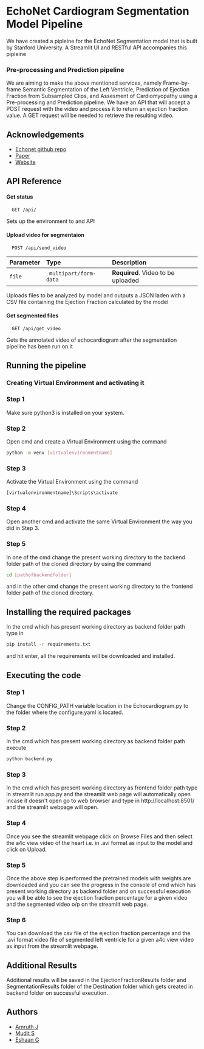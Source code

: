 
# EchoNet Cardiogram Segmentation Model Pipeline

We have created a pipleine for the EchoNet Segmentation model that is built by Stanford University. A Streamlit UI and RESTful API accompanies this pipleine

### Pre-processing and Prediction pipeline

We are aiming to make the above mentioned services, namely Frame-by-frame Semantic Segmentation of the Left Ventricle, Prediction of Ejection Fraction from Subsampled Clips, and Assesment of Cardiomyopathy using a Pre-processing and Prediction pipeline. We  have an API that will accept a POST request with the video and process it to return an ejection fraction value. A GET request will be needed to retrieve the resulting video.

## Acknowledgements

 - [Echonet github repo](https://github.com/echonet/dynamic)
 - [Paper](https://www.nature.com/articles/s41586-020-2145-8)
 - [Website](https://echonet.github.io/dynamic/)

  
## API Reference

#### Get status

```http
  GET /api/
```
Sets up the environment to and API

#### Upload video for segmentaion

```http
  POST /api/send_video
```

| Parameter | Type     | Description                |
| :-------- | :------- | :------------------------- |
| `file` | ` multipart/form-data` | **Required**. Video to be uploaded |

Uploads files to be analyzed by model and outputs a JSON laden with a CSV file containing the Ejection Fraction calculated by the model

#### Get segmented files

```http
  GET /api/get_video
```
Gets the annotated video of echocardiogram after the segmentation pipeline has been run on it

## Running the pipeline

### Creating Virtual Environment and activating it

### Step 1
Make sure python3 is installed on your system.

### Step 2
Open cmd and create a Virtual Environment using the command
```bash
python -m venv [virtualenvironmentname]
```

### Step 3 
Activate the Virtual Environment using the command 
```bash
[virtualenvironmentname]\Scripts\activate
```
### Step 4
Open another cmd and activate the same Virtual Environment the way you did in Step 3.
### Step 5 
In one of the cmd change the present working directory to the backend folder path of the cloned directory by using the command 
```bash
cd [pathofbackendfolder]
```
and in the other cmd change the present working directory to the frontend folder path of the cloned directory. 

## Installing the required packages

In the cmd which has present working directory as backend folder path type in 
```bash
pip install -r requirements.txt
```
and hit enter, all the requirements will be downloaded and installed.

## Executing the code

### Step 1
Change the CONFIG_PATH variable location in the Echocardiogram.py to the folder where the configure.yaml is located.

### Step 2
In the cmd which has present working directory as backend folder path execute 
```bash
python backend.py
```

### Step 3
In the cmd which has present working directory as frontend folder path type in streamlit run app.py and the streamlit web page will automatically open incase it doesn't open go to web browser and type in http://localhost:8501/ and the streamlit webpage will open.

### Step 4
Once you see the streamlit webpage click on Browse Files and then select the a4c view video of the heart i.e. in .avi format as input to the model and click on Upload.

### Step 5
Once the above step is performed the pretrained models with weights are downloaded and you can see the progress in the console of cmd which has present working directory as backend folder and on successful execution you will be able to see the ejection fraction percentage for a given video and the segmented video o/p on the streamlit web page.

### Step 6
You can download the csv file of the ejection fraction percentage and the .avi format video file of segmented left ventricle for a given a4c view video as input from the streamlit webpage.

## Additional Results

Additional results will be saved in the EjectionFractionResults folder and SegmentationResults folder of the Destination folder which gets created in backend folder on successful execution.

## Authors

- [Amruth J]()
- [Mudit S]()
- [Eshaan G]()

